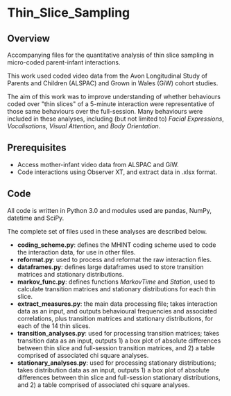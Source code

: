 # Thin_Slice_Sampling

## Overview
Accompanying files for the quantitative analysis of thin slice sampling in micro-coded parent-infant interactions. 

This work used coded video data from the Avon Longitudinal Study of Parents and Children (ALSPAC) and Grown in Wales (GiW) cohort studies.

The aim of this work was to improve understanding of whether behaviours coded over "thin slices" of a 5-minute interaction were representative of those same behaviours over the full-session. Many behaviours were included in these analyses, including (but not limited to) *Facial Expressions*, *Vocalisations*, *Visual Attention*, and *Body Orientation*.

## Prerequisites
* Access mother-infant video data from ALSPAC and GiW. 
* Code interactions using Observer XT, and extract data in .xlsx format.

## Code
All code is written in Python 3.0 and modules used are pandas, NumPy, datetime and SciPy.

The complete set of files used in these analyses are described below.

* **coding_scheme.py**: defines the MHINT coding scheme used to code the interaction data, for use in other files.
* **reformat.py**: used to process and reformat the raw interaction files. 
* **dataframes.py**: defines large dataframes used to store transition matrices and stationary distributions.
* **markov_func.py**: defines functions *MarkovTime* and *Station*, used to calculate transition matrices and stationary distributions for each thin slice.
* **extract_measures.py**: the main data processing file; takes interaction data as an input, and outputs behavioural frequencies and associated correlations, plus transition matrices and stationary distributions, for each of the 14 thin slices.
* **transition_analyses.py**: used for processing transition matrices; takes transition data as an input, outputs 1) a box plot of absolute differences between thin slice and full-session transition matrices, and 2) a table comprised of associated chi square analyses.
* **stationary_analyses.py**: used for processing stationary distributions; takes distribution data as an input, outputs 1) a box plot of absolute differences between thin slice and full-session stationary distributions, and 2) a table comprised of associated chi square analyses.
